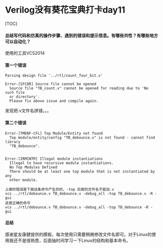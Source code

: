 # Verilog没有葵花宝典打卡day11

[TOC]

#### 总结写代码和仿真的操作步骤、遇到的错误和提示信息。有哪些共性？有哪些地方可以自动化？

使用的工具VCS2014

#### 第一个错误

```shell
Parsing design file '../rtl/count_four_bit.v'

Error-[SFCOR] Source file cannot be opened
  Source file "TB_count.v" cannot be opened for reading due to 'No such file 
  or directory'.
  Please fix above issue and compile again.
```

发现把.v文件名拼错。。。

#### 第二个错误

```shell
Error-[TMENF-CFL] Top Module/Entity not found
  Top module/entity/config "TB_debounce.v" is not found - cannot find library 
  "TB_debounce".


Error-[IRMINTM] Illegal module instantiations
  Illegal to have recursive module instantiations.
  No Top Modules Defined
  There should be at least one top module that is not instantiated by any 
  other module.
```



```shell
上面的错误是下面这条命令产生的的，-top 后面的文件名不能加.v
vcs ../rtl/debounce.v TB_debounce.v -debug_all -top TB_debounce.v -R -gui
这是正确的命令
vcs ../rtl/debounce.v TB_debounce.v -debug_all -top TB_debounce -R -gui
```

#### 总结

感谢星友康健提供的模板，每次使用只需要稍微修改文件名即可。对于Linux的使用我还不是很熟悉，后面抽时间学习一下Linux的结构和基本命令。



